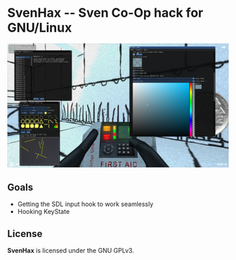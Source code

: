 # SvenHax -- Sven Co-Op hack for GNU/Linux
![showcase](svenhax.png)

## Goals
 * Getting the SDL input hook to work seamlessly
 * Hooking KeyState

## License
**SvenHax** is licensed under the GNU GPLv3.
